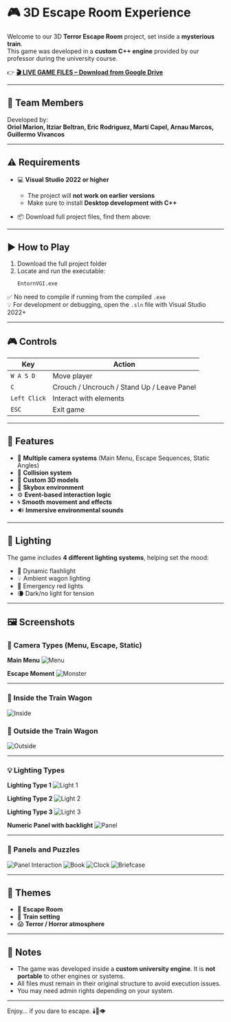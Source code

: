 # 🎮 3D Escape Room Experience

Welcome to our 3D **Terror Escape Room** project, set inside a **mysterious train**.  
This game was developed in a **custom C++ engine** provided by our professor during the university course.

👉 **[🎬 LIVE GAME FILES – Download from Google Drive](https://drive.google.com/drive/folders/1i-Zg26c0T2Vo4iETtPWK8pkD6WYIkei3?usp=sharing)**

---

## 👥 Team Members

Developed by:  
**Oriol Marion, Itziar Beltran, Eric Rodriguez, Martí Capel, Arnau Marcos, Guillermo Vivancos**

---

## ⚠️ Requirements

- 💻 **Visual Studio 2022 or higher**
  - The project will **not work on earlier versions**
  - Make sure to install **Desktop development with C++**

- 📦 Download full project files, find them above:

---

## ▶️ How to Play

1. Download the full project folder  
2. Locate and run the executable:
   ```bash
   EntornVGI.exe
   ```

✅ No need to compile if running from the compiled `.exe`  
💡 For development or debugging, open the `.sln` file with Visual Studio 2022+

---

## 🎮 Controls

| Key      | Action                                     |
|----------|--------------------------------------------|
| `W A S D` | Move player                               |
| `C`      | Crouch / Uncrouch / Stand Up / Leave Panel |
| `Left Click`  | Interact with elements                     |
| `ESC`    | Exit game                                  |

---

## 🧩 Features

- 🎥 **Multiple camera systems** (Main Menu, Escape Sequences, Static Angles)
- 🧱 **Collision system**
- 🧊 **Custom 3D models**
- 🌌 **Skybox environment**
- ⚙️ **Event-based interaction logic**
- 🌀 **Smooth movement and effects**
- 🔊 **Immersive environmental sounds**

---

## 🌌 Lighting

The game includes **4 different lighting systems**, helping set the mood:
- 🔦 Dynamic flashlight
- 💡 Ambient wagon lighting
- 🚨 Emergency red lights
- 🌘 Dark/no light for tension

---

## 🖼️ Screenshots

### 🎥 Camera Types (Menu, Escape, Static)

**Main Menu**
![Menu](public/images/menu.png)

**Escape Moment**
![Monster](public/images/monster.png)

---

### 🚃 Inside the Train Wagon

![Inside](public/images/inside.png)

### 🚃 Outside the Train Wagon

![Outside](public/images/outside.png)

---

### 💡 Lighting Types

**Lighting Type 1**
![Light 1](public/images/light-1.png)

**Lighting Type 2**
![Light 2](public/images/light-2.png)

**Lighting Type 3**
![Light 3](public/images/light-3.png)

**Numeric Panel with backlight**
![Panel](public/images/numeric-panel.png)

---

### 🔐 Panels and Puzzles


![Panel Interaction](public/images/panel.png)
![Book](public/images/book.png)
![Clock](public/images/clock.png)
![Briefcase](public/images/briefcase.png)

---

## 🧠 Themes

- 🧩 **Escape Room**
- 🚂 **Train setting**
- 😱 **Terror / Horror atmosphere**

---

## 📌 Notes

- The game was developed inside a **custom university engine**. It is **not portable** to other engines or systems.
- All files must remain in their original structure to avoid execution issues.
- You may need admin rights depending on your system.

---

Enjoy... if you dare to escape. 🕯️🚪👁️
